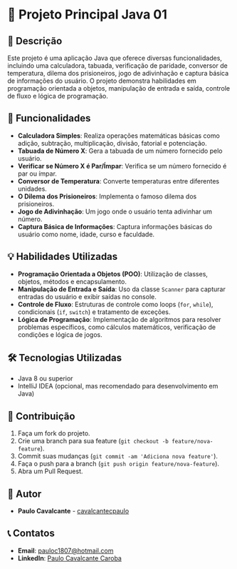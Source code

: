 # 📘 Projeto Principal Java 01

## 📝 Descrição
Este projeto é uma aplicação Java que oferece diversas funcionalidades, incluindo uma calculadora, tabuada, verificação de paridade, conversor de temperatura, dilema dos prisioneiros, jogo de adivinhação e captura básica de informações do usuário. O projeto demonstra habilidades em programação orientada a objetos, manipulação de entrada e saída, controle de fluxo e lógica de programação.

## 🚀 Funcionalidades
- **Calculadora Simples**: Realiza operações matemáticas básicas como adição, subtração, multiplicação, divisão, fatorial e potenciação.
- **Tabuada de Número X**: Gera a tabuada de um número fornecido pelo usuário.
- **Verificar se Número X é Par/Ímpar**: Verifica se um número fornecido é par ou ímpar.
- **Conversor de Temperatura**: Converte temperaturas entre diferentes unidades.
- **O Dilema dos Prisioneiros**: Implementa o famoso dilema dos prisioneiros.
- **Jogo de Adivinhação**: Um jogo onde o usuário tenta adivinhar um número.
- **Captura Básica de Informações**: Captura informações básicas do usuário como nome, idade, curso e faculdade.

## 💡 Habilidades Utilizadas
- **Programação Orientada a Objetos (POO)**: Utilização de classes, objetos, métodos e encapsulamento.
- **Manipulação de Entrada e Saída**: Uso da classe `Scanner` para capturar entradas do usuário e exibir saídas no console.
- **Controle de Fluxo**: Estruturas de controle como loops (`for`, `while`), condicionais (`if`, `switch`) e tratamento de exceções.
- **Lógica de Programação**: Implementação de algoritmos para resolver problemas específicos, como cálculos matemáticos, verificação de condições e lógica de jogos.

## 🛠️ Tecnologias Utilizadas
- Java 8 ou superior
- IntelliJ IDEA (opcional, mas recomendado para desenvolvimento em Java)

## 🤝 Contribuição
1. Faça um fork do projeto.
2. Crie uma branch para sua feature (`git checkout -b feature/nova-feature`).
3. Commit suas mudanças (`git commit -am 'Adiciona nova feature'`).
4. Faça o push para a branch (`git push origin feature/nova-feature`).
5. Abra um Pull Request.

## 👤 Autor
- **Paulo Cavalcante** - [cavalcantecpaulo](https://github.com/cavalcantecpaulo)

## 📞 Contatos
- **Email**: pauloc1807@hotmail.com
- **LinkedIn**: [Paulo Cavalcante Caroba](https://www.linkedin.com/in/paulocavalcantec/)
